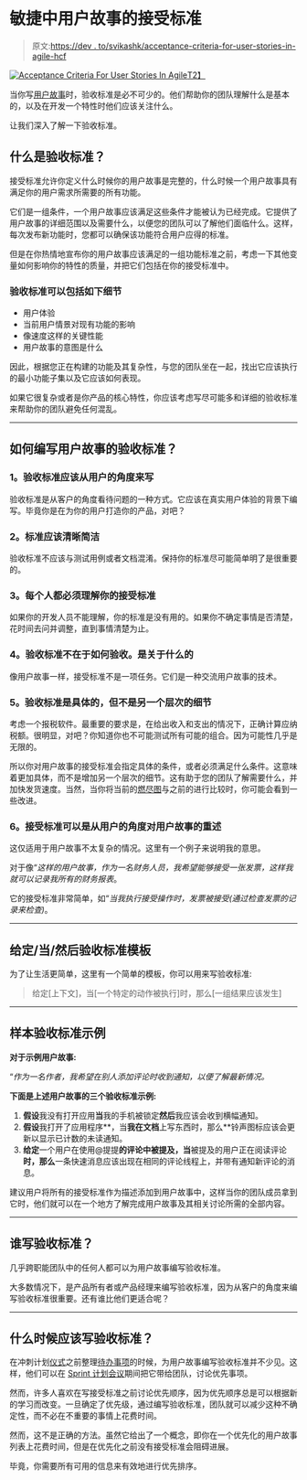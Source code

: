 # 敏捷中用户故事的接受标准

> 原文:[https://dev . to/svikashk/acceptance-criteria-for-user-stories-in-agile-hcf](https://dev.to/svikashk/acceptance-criteria-for-user-stories-in-agile-hcf)

[![Acceptance Criteria For User Stories In Agile](../Images/28f5a9465ba7f72fe41930d008c5e2fe.png)T2】](https://res.cloudinary.com/practicaldev/image/fetch/s--ZnL0Hmi1--/c_limit%2Cf_auto%2Cfl_progressive%2Cq_auto%2Cw_880/https://zepel.io/agile/content/images/2020/06/acceptance-criteria.png)

当你写[用户故事](https://rovitpm.com/user-stories/)时，验收标准是必不可少的。他们帮助你的团队理解什么是基本的，以及在开发一个特性时他们应该关注什么。

让我们深入了解一下验收标准。

## [](#what-is-an-acceptance-criteria)什么是验收标准？

接受标准允许你定义什么时候你的用户故事是完整的，什么时候一个用户故事具有满足你的用户需求所需要的所有功能。

它们是一组条件，一个用户故事应该满足这些条件才能被认为已经完成。它提供了用户故事的详细范围以及需要什么，以便您的团队可以了解他们面临什么。这样，每次发布新功能时，您都可以确保该功能符合用户应得的标准。

但是在你热情地宣布你的用户故事应该满足的一组功能标准之前，考虑一下其他变量如何影响你的特性的质量，并把它们包括在你的接受标准中。

### [](#acceptance-criteria-can-include-details-like)验收标准可以包括如下细节

*   用户体验
*   当前用户情景对现有功能的影响
*   像速度这样的关键性能
*   用户故事的意图是什么

因此，根据您正在构建的功能及其复杂性，与您的团队坐在一起，找出它应该执行的最小功能子集以及它应该如何表现。

如果它很复杂或者是你产品的核心特性，你应该考虑写尽可能多和详细的验收标准来帮助你的团队避免任何混乱。

* * *

## [](#how-to-write-acceptance-criteria-for-user-stories)如何编写用户故事的验收标准？

### [](#1-acceptance-criteria-should-be-written-from-a-users-perspective)1。验收标准应该从用户的角度来写

验收标准是从客户的角度看待问题的一种方式。它应该在真实用户体验的背景下编写。毕竟你是在为你的用户打造你的产品，对吧？

### [](#2-criteria-should-be-clear-and-concise)2。标准应该清晰简洁

验收标准不应该与测试用例或者文档混淆。保持你的标准尽可能简单明了是很重要的。

### [](#3-everyone-must-understand-your-acceptance-criteria)3。每个人都必须理解你的接受标准

如果你的开发人员不能理解，你的标准是没有用的。如果你不确定事情是否清楚，花时间去问并调整，直到事情清楚为止。

### [](#4-acceptance-criteria-is-not-about-how-its-about-what)4。验收标准不在于如何验收。是关于什么的

像用户故事一样，接受标准不是一项任务。它们是一种交流用户故事的技术。

### [](#5-acceptance-criteria-are-specific-but-are-not-another-level-of-detail)5。验收标准是具体的，但不是另一个层次的细节

考虑一个报税软件。最重要的要求是，在给出收入和支出的情况下，正确计算应纳税额。很明显，对吧？你知道你也不可能测试所有可能的组合。因为可能性几乎是无限的。

所以你对用户故事的接受标准会指定具体的条件，或者必须满足什么条件。这意味着更加具体，而不是增加另一个层次的细节。这有助于您的团队了解需要什么，并加快发货速度。当然，当你将当前的[燃尽图](https://rovitpm.com/burndown/)与之前的进行比较时，你可能会看到一些改进。

### [](#6-acceptance-criteria-can-be-a-restatement-of-user-story-from-a-users-standpoint)6。接受标准可以是从用户的角度对用户故事的重述

这仅适用于用户故事不太复杂的情况。这里有一个例子来说明我的意思。

对于像“*这样的用户故事，作为一名财务人员，我希望能够接受一张发票，这样我就可以记录我所有的财务报表*。

它的接受标准非常简单，如“*当我执行接受操作时，发票被接受(通过检查发票的记录来检查)*。

* * *

## [](#givenwhenthen-acceptance-criteria-template)给定/当/然后验收标准模板

为了让生活更简单，这里有一个简单的模板，你可以用来写验收标准:

> 给定[上下文]，当[一个特定的动作被执行]时，那么[一组结果应该发生]

* * *

## [](#sample-examples-of-acceptance-criteria)样本验收标准示例

**对于示例用户故事:**

“*作为一名作者，我希望在别人添加评论时收到通知，以便了解最新情况。*

**下面是上述用户故事的三个验收标准示例:**

1.  **假设**我没有打开应用**当**我的手机被锁定**然后**我应该会收到横幅通知。
2.  **假设**我打开了应用程序**，当**我在文档**上写东西时，那么**铃声图标应该会更新以显示已计数的未读通知。
3.  **给定**一个用户在使用@提提**的评论中被提及，当**被提及的用户正在阅读评论**时，那么**一条快速消息应该出现在相同的评论线程上，并带有通知新评论的消息。

建议用户将所有的接受标准作为描述添加到用户故事中，这样当你的团队成员拿到它时，他们就可以在一个地方了解完成用户故事及其相关讨论所需的全部内容。

* * *

## [](#who-writes-acceptance-criteria)谁写验收标准？

几乎跨职能团队中的任何人都可以为用户故事编写验收标准。

大多数情况下，是产品所有者或产品经理来编写验收标准，因为从客户的角度来编写验收标准很重要。还有谁比他们更适合呢？

* * *

## [](#when-should-you-write-acceptance-criteria)什么时候应该写验收标准？

在冲刺计划[仪式](https://rovitpm.com/scrum-ceremonies/)之前整理[待办事项](https://rovitpm.com/backlog/)的时候，为用户故事编写验收标准并不少见。这样，他们可以在 [Sprint 计划会议](https://rovitpm.com/sprint-planning/)期间把它带给团队，讨论优先事项。

然而，许多人喜欢在写接受标准之前讨论优先顺序，因为优先顺序总是可以根据新的学习而改变。一旦确定了优先级，通过编写验收标准，团队就可以减少这种不确定性，而不必在不重要的事情上花费时间。

然而，这不是正确的方法。虽然它给出了一个概念，即你在一个优先化的用户故事列表上花费时间，但是在优先化之前没有接受标准会阻碍进展。

毕竟，你需要所有可用的信息来有效地进行优先排序。